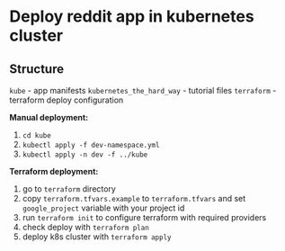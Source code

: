 # Deploy reddit app in kubernetes cluster

## Structure
`kube` - app manifests
`kubernetes_the_hard_way` - tutorial files
`terraform` - terraform deploy configuration

**Manual deployment:**
1. `cd kube`
2. `kubectl apply -f dev-namespace.yml`
3. `kubectl apply -n dev -f ../kube`

**Terraform deployment:**
1. go to `terraform` directory
2. copy `terraform.tfvars.example` to `terraform.tfvars` and set `google_project` variable with your project id
3. run `terraform init` to configure terraform with required providers
4. check deploy with `terraform plan`
5. deploy k8s cluster with `terraform apply`
